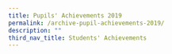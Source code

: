 ```yaml
---
title: Pupils' Achievements 2019
permalink: /archive-pupil-achievements-2019/
description: ""
third_nav_title: Students' Achievements
---
```

